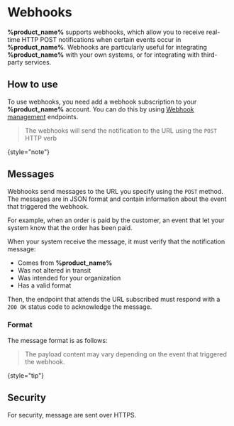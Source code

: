 # Webhooks

**%product_name%** supports webhooks, which allow you to receive real-time HTTP POST notifications when certain events occur in **%product_name%**. Webhooks are particularly useful for integrating **%product_name%** with your own systems, or for integrating with third-party services.

## How to use

To use webhooks, you need add a webhook subscription to your **%product_name%** account. You can do this by using [Webhook management](Webhook-management.md) endpoints.

> The webhooks will send the notification to the URL using the `POST` HTTP verb
>
{style="note"}

## Messages

Webhooks send messages to the URL you specify using the `POST` method. The messages are in JSON format and contain information about the event that triggered the webhook.

For example, when an order is paid by the customer, an event that let your system know that the order has been paid.

When your system receive the message, it must verify that the notification message:

- Comes from **%product_name%**
- Was not altered in transit
- Was intended for your organization
- Has a valid format

Then, the endpoint that attends the URL subscribed must respond with a `200 OK` status code to acknowledge the message.

### Format

The message format is as follows:

<include from="Snippets.topic" element-id="order_event_sample"/>

> The payload content may vary depending on the event that triggered the webhook.
> 
{style="tip"}

## Security

For security, message are sent over HTTPS.